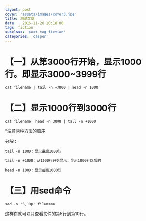 ```yaml
---
layout: post
cover: 'assets/images/cover3.jpg'
title: 测试文章
date:   2016-11-28 10:18:00
tags: fiction
subclass: 'post tag-fiction'
categories: 'casper'
---
```



# 【一】从第3000行开始，显示1000行。即显示3000~3999行

```
cat filename | tail -n +3000 | head -n 1000
```


# 【二】显示1000行到3000行
```
cat filename| head -n 3000 | tail -n +1000
```


*注意两种方法的顺序



分解：

    tail -n 1000：显示最后1000行

    tail -n +1000：从1000行开始显示，显示1000行以后的

    head -n 1000：显示前面1000行



# 【三】用sed命令


```
sed -n '5,10p' filename
```
   这样你就可以只查看文件的第5行到第10行。
